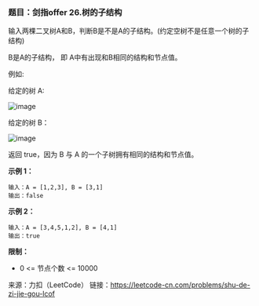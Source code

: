 ### 题目：剑指offer 26.树的子结构
输入两棵二叉树A和B，判断B是不是A的子结构。(约定空树不是任意一个树的子结构)

B是A的子结构， 即 A中有出现和B相同的结构和节点值。

例如:

给定的树 A:

![image](https://user-images.githubusercontent.com/41363767/159853135-05ea3778-fdb8-4e53-a6f7-75d5bd064250.png)

给定的树 B：

![image](https://user-images.githubusercontent.com/41363767/159853166-0d306dec-c7e0-4ea3-9dae-c96d9a21083a.png)

返回 true，因为 B 与 A 的一个子树拥有相同的结构和节点值。

**示例 1：**
```
输入：A = [1,2,3], B = [3,1]
输出：false
```
**示例 2：**
```
输入：A = [3,4,5,1,2], B = [4,1]
输出：true
```
**限制：**
- 0 <= 节点个数 <= 10000

来源：力扣（LeetCode）
链接：https://leetcode-cn.com/problems/shu-de-zi-jie-gou-lcof
